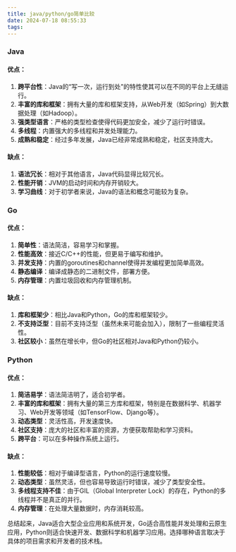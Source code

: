 ```yaml
---
title: java/python/go简单比较
date: 2024-07-18 08:55:33
tags:
---
```

### Java

#### 优点：
1. **跨平台性**：Java的“写一次，运行到处”的特性使其可以在不同的平台上无缝运行。
2. **丰富的库和框架**：拥有大量的库和框架支持，从Web开发（如Spring）到大数据处理（如Hadoop）。
3. **强类型语言**：严格的类型检查使得代码更加安全，减少了运行时错误。
4. **多线程**：内置强大的多线程和并发处理能力。
5. **成熟和稳定**：经过多年发展，Java已经非常成熟和稳定，社区支持庞大。

#### 缺点：
1. **语法冗长**：相对于其他语言，Java代码显得比较冗长。
2. **性能开销**：JVM的启动时间和内存开销较大。
3. **学习曲线**：对于初学者来说，Java的语法和概念可能较为复杂。

### Go

#### 优点：
1. **简单性**：语法简洁，容易学习和掌握。
2. **性能高效**：接近C/C++的性能，但更易于编写和维护。
3. **并发支持**：内置的goroutines和channel使得并发编程更加简单高效。
4. **静态编译**：编译成静态的二进制文件，部署方便。
5. **内存管理**：内置垃圾回收和内存管理机制。

#### 缺点：
1. **库和框架少**：相比Java和Python，Go的库和框架较少。
2. **不支持泛型**：目前不支持泛型（虽然未来可能会加入），限制了一些编程灵活性。
3. **社区较小**：虽然在增长中，但Go的社区相对Java和Python仍较小。

### Python

#### 优点：
1. **简洁易学**：语法简洁明了，适合初学者。
2. **丰富的库和框架**：拥有大量的第三方库和框架，特别是在数据科学、机器学习、Web开发等领域（如TensorFlow、Django等）。
3. **动态类型**：灵活性高，开发速度快。
4. **社区支持**：庞大的社区和丰富的资源，方便获取帮助和学习资料。
5. **跨平台**：可以在多种操作系统上运行。

#### 缺点：
1. **性能较低**：相对于编译型语言，Python的运行速度较慢。
2. **动态类型**：虽然灵活，但也容易导致运行时错误，减少了类型安全性。
3. **多线程支持不佳**：由于GIL（Global Interpreter Lock）的存在，Python的多线程并不是真正的并行。
4. **内存管理**：在处理大量数据时，内存消耗较高。

总结起来，Java适合大型企业应用和系统开发，Go适合高性能并发处理和云原生应用，Python则适合快速开发、数据科学和机器学习应用。选择哪种语言取决于具体的项目需求和开发者的技术栈。